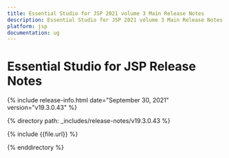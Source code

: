 ```yaml
---
title: Essential Studio for JSP 2021 volume 3 Main Release Notes  
description: Essential Studio for JSP 2021 volume 3 Main Release Notes  
platform: jsp
documentation: ug
---
```


# Essential Studio for JSP  Release Notes  

{% include release-info.html date="September 30, 2021"  version="v19.3.0.43" %} 


{% directory path: _includes/release-notes/v19.3.0.43 %}

{% include {{file.url}} %}

{% enddirectory %}